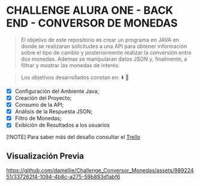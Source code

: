 # CHALLENGE ALURA ONE - BACK END - CONVERSOR DE MONEDAS
> El objetivo de este repositorio es crear un programa en JAVA en donde se realizaran solicitudes a una API para obtener información sobre el tipo de cambio y posteriormente realizar la conversión entre dos monedas. Ademas se manipularan datos JSON  y, finalmente, a filtrar y mostrar las monedas de interés.

> Los objetivos desarrollados constan en: ⬇️ 🤑
- [x] Configuración del Ambiente Java;
- [x] Creación del Proyecto;
- [x] Consumo de la API;
- [x] Análisis de la Respuesta JSON;
- [x] Filtro de Monedas;
- [x] Exibición de Resultados a los usuarios

[!NOTE]
Para saber más del desafio consultar el [Trello](https://trello.com/c/YOW2UHW2/6-sobre-el-desaf%C3%ADo)
## Visualización Previa
https://github.com/damellie/Challenge_Conversor_Monedas/assets/98922451/337262f4-1094-4b8c-a275-59b893d1abf6


